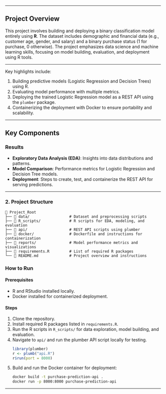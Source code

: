 
---

## Project Overview  
This project involves building and deploying a binary classification model entirely using **R**. The dataset includes demographic and financial data (e.g., customer age, gender, and salary) and a binary purchase status (1 for purchase, 0 otherwise). The project emphasizes data science and machine learning skills, focusing on model building, evaluation, and deployment using R tools.  

---
Key highlights include:  
1. Building predictive models (Logistic Regression and Decision Trees) using R.  
2. Evaluating model performance with multiple metrics.  
3. Deploying the trained Logistic Regression model as a REST API using the `plumber` package.  
4. Containerizing the deployment with Docker to ensure portability and scalability.  

---

## Key Components  

### Results  
- **Exploratory Data Analysis (EDA)**: Insights into data distributions and patterns.  
- **Model Comparison**: Performance metrics for Logistic Regression and Decision Tree models.  
- **Deployment**: Steps to create, test, and containerize the REST API for serving predictions.  
---
### 2. Project Structure  
```plaintext
📂 Project_Root  
├── 📁 data/                  # Dataset and preprocessing scripts  
├── 📁 R_scripts/             # R scripts for EDA, modeling, and evaluation  
├── 📁 api/                   # REST API scripts using plumber  
├── 📁 docker/                # Dockerfile and instructions for containerization  
├── 📁 reports/               # Model performance metrics and visualizations  
├── 📄 requirements.R         # List of required R packages  
└── 📄 README.md              # Project overview and instructions  
```

### How to Run  

#### Prerequisites  
- R and RStudio installed locally.  
- Docker installed for containerized deployment.  

#### Steps  
1. Clone the repository.  
2. Install required R packages listed in `requirements.R`.  
3. Run the R scripts in `R_scripts/` for data exploration, model building, and evaluation.  
4. Navigate to `api/` and run the plumber API script locally for testing.  
   ```r
   library(plumber)
   r <- plumb("api.R")
   r$run(port = 8000)
   ```  
5. Build and run the Docker container for deployment:  
   ```bash
   docker build -t purchase-prediction-api .
   docker run -p 8000:8000 purchase-prediction-api
   ```  

---
